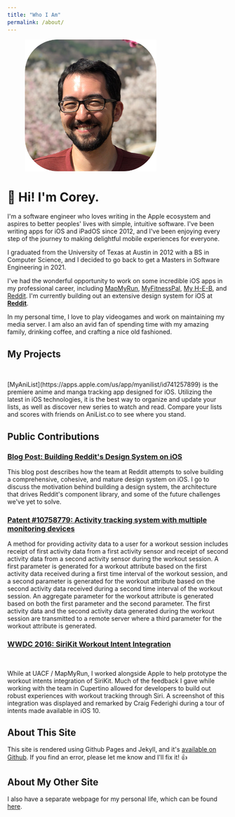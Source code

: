 ```yaml
---
title: "Who I Am"
permalink: /about/
---
```


<figure style="width: 300px" class="align-center">
  <img src="/assets/images/me.png" alt="Hi! I'm me.">
</figure>


# 👋 Hi! I'm Corey.

I'm a software engineer who loves writing in the Apple ecosystem and aspires to better peoples' lives with simple, intuitive software. I've been writing apps for iOS and iPadOS since 2012, and I've been enjoying every step of the journey to making delightful mobile experiences for everyone.

I graduated from the University of Texas at Austin in 2012 with a BS in Computer Science, and I decided to go back to get a Masters in Software Engineering in 2021.

I've had the wonderful opportunity to work on some incredible iOS apps in my professional career, including [MapMyRun](https://apps.apple.com/us/app/map-my-run-by-under-armour/id291890420), [MyFitnessPal](https://apps.apple.com/us/app/myfitnesspal/id341232718), [My H-E-B](https://apps.apple.com/us/app/my-h-e-b/id1477891300), and [Reddit](https://apps.apple.com/us/app/reddit/id1064216828). I'm currently building out an extensive design system for iOS at [**Reddit**](https://www.reddit.com/).

In my personal time, I love to play videogames and work on maintaining my media server. I am also an avid fan of spending time with my amazing family, drinking coffee, and crafting a nice old fashioned.  

## My Projects

<figure style="width: 150px" class="align-left">
  <img src="{{ site.url }}{{ site.baseurl }}/assets/images/myanilist.png" alt="">
</figure>  
[MyAniList](https://apps.apple.com/us/app/myanilist/id741257899) is the premiere anime and manga tracking app designed for iOS. Utilizing the latest in iOS technologies, it is the best way to organize and update your lists, as well as discover new series to watch and read. Compare your lists and scores with friends on AniList.co to see where you stand.

## Public Contributions

### [Blog Post: Building Reddit's Design System on iOS](https://www.reddit.com/r/RedditEng/comments/16rxnx4/building_reddits_design_system_on_ios/)

This blog post describes how the team at Reddit attempts to solve building a comprehensive, cohesive, and mature design system on iOS. I go to discuss the motivation behind building a design system, the architecture that drives Reddit's component library, and some of the future challenges we've yet to solve.

### [Patent #10758779: Activity tracking system with multiple monitoring devices](http://patft.uspto.gov/netacgi/nph-Parser?Sect1=PTO1&Sect2=HITOFF&d=PALL&p=1&u=%2Fnetahtml%2FPTO%2Fsrchnum.htm&r=1&f=G&l=50&s1=10758779.PN.&OS=PN/10758779&RS=PN/10758779)

A method for providing activity data to a user for a workout session includes receipt of first activity data from a first activity sensor and receipt of second activity data from a second activity sensor during the workout session. A first parameter is generated for a workout attribute based on the first activity data received during a first time interval of the workout session, and a second parameter is generated for the workout attribute based on the second activity data received during a second time interval of the workout session. An aggregate parameter for the workout attribute is generated based on both the first parameter and the second parameter. The first activity data and the second activity data generated during the workout session are transmitted to a remote server where a third parameter for the workout attribute is generated.

### [WWDC 2016: SiriKit Workout Intent Integration](https://youtu.be/n5jXg_NNiCA?si=EasrHUn39eCofHJl&t=3412)

<figure class="align-left">
  <img src="{{ site.url }}{{ site.baseurl }}/assets/images/wwdc2016.jpeg" alt="">
</figure>  

While at UACF / MapMyRun, I worked alongside Apple to help prototype the workout intents integration of SiriKit. Much of the feedback I gave while working with the team in Cupertino allowed for developers to build out robust experiences with workout tracking through Siri. A screenshot of this integration was displayed and remarked by Craig Federighi during a tour of intents made available in iOS 10.

## About This Site

This site is rendered using Github Pages and Jekyll, and it's [available on Github](https://github.com/croberts22/croberts22.github.io). If you find an error, please let me know and I'll fix it! 👍

## About My Other Site

I also have a separate webpage for my personal life, which can be found [here](https://coreyroberts.io).
